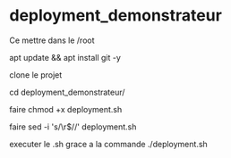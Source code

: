 # deployment_demonstrateur

Ce mettre dans le /root 

apt update && apt install git -y

clone le projet

cd deployment_demonstrateur/

faire chmod +x deployment.sh

faire sed -i 's/\r$//' deployment.sh

executer le .sh grace a la commande ./deployment.sh
